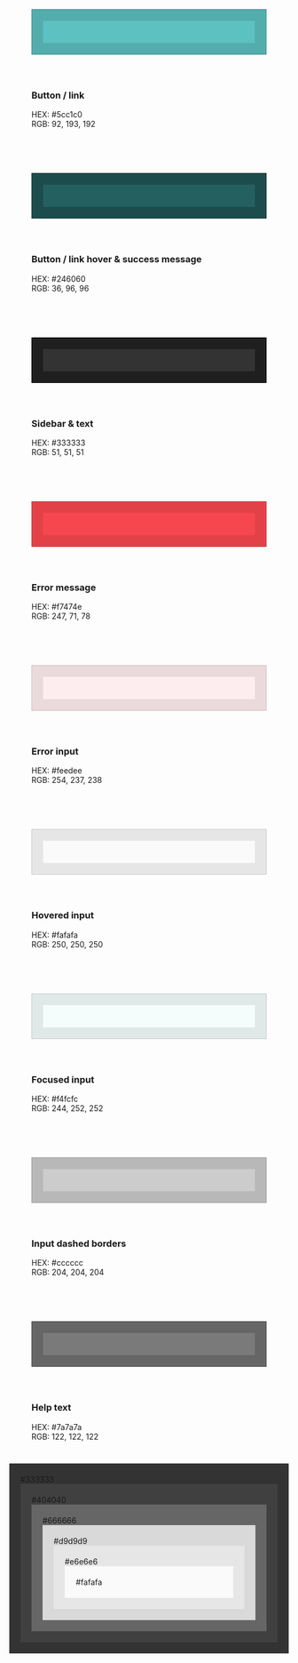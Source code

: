 <html>
<head>
</head>
<body>
<div class="swatch">
  <div class="outer">
    <div class="shadow" style="border:1px solid #448e8d;background-color:#52adac;">
      <div class="color" style="background-color:#5cc1c0;"></div>
    </div>
  </div>
  <div class="caption"><h3>Button / link</h3>HEX: #5cc1c0<br />RGB: 92, 193, 192</div>
</div>
<div class="swatch">
  <div class="outer">
    <div class="shadow" style="border:1px solid #112d2d;background-color:#1c4c4c;">
      <div class="color" style="background-color:#246060;"></div>
    </div>
  </div>
  <div class="caption"><h3>Button / link hover & success message</h3>HEX: #246060<br />RGB: 36, 96, 96</div>
</div>
<div class="swatch">
  <div class="outer">
    <div class="shadow" style="border:1px solid #000000;background-color:#1f1f1f;">
      <div class="color" style="background-color:#333333;"></div>
    </div>
  </div>
  <div class="caption"><h3>Sidebar & text</h3>HEX: #333333<br />RGB: 51, 51, 51</div>
</div>
<div class="swatch">
  <div class="outer">
    <div class="shadow" style="border:1px solid #c4383e;background-color:#e34148;">
      <div class="color" style="background-color:#f7474e;"></div>
    </div>
  </div>
  <div class="caption"><h3>Error message</h3>HEX: #f7474e<br />RGB: 247, 71, 78</div>
</div>
<div class="swatch">
  <div class="outer">
    <div class="shadow" style="border:1px solid #cbbdbe;background-color:#eadadb;">
      <div class="color" style="background-color:#feedee;"></div>
    </div>
  </div>
  <div class="caption"><h3>Error input</h3>HEX: #feedee<br />RGB: 254, 237, 238</div>
</div>
<div class="swatch">
  <div class="outer">
    <div class="shadow" style="border:1px solid #c7c7c7;background-color:#e6e6e6;">
      <div class="color" style="background-color:#fafafa;"></div>
    </div>
  </div>
  <div class="caption"><h3>Hovered input</h3>HEX: #fafafa<br />RGB: 250, 250, 250</div>
</div>
<div class="swatch">
  <div class="outer">
    <div class="shadow" style="border:1px solid #c3c9c9;background-color:#e0e8e8;">
      <div class="color" style="background-color:#f4fcfc;"></div>
    </div>
  </div>
  <div class="caption"><h3>Focused input</h3>HEX: #f4fcfc<br />RGB: 244, 252, 252</div>
</div>
<div class="swatch">
  <div class="outer">
    <div class="shadow" style="border:1px solid #999999;background-color:#b8b8b8;">
      <div class="color" style="background-color:#cccccc;"></div>
    </div>
  </div>
  <div class="caption"><h3>Input dashed borders</h3>HEX: #cccccc<br />RGB: 204, 204, 204</div>
</div>
<div class="swatch">
  <div class="outer">
    <div class="shadow" style="border:1px solid #474747;background-color:#666666;">
      <div class="color" style="background-color:#7a7a7a;"></div>
    </div>
  </div>
  <div class="caption"><h3>Help text</h3>HEX: #7a7a7a<br />RGB: 122, 122, 122</div>
</div>


<style>
  div{
    padding:20px;
  }
</style>

<div style="background-color:#333333">
  #333333
  <div style="background-color:#404040">
    #404040
    <div style="background-color:#666666">
      #666666
      <div style="background-color:#d9d9d9">
        #d9d9d9
        <div style="background-color:#e6e6e6">
          #e6e6e6
          <div style="background-color:#fafafa">
            #fafafa
          </div>
        </div>
      </div>
    </div>
  </div>  
</div>
</div>
</body>
</html>
